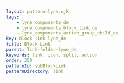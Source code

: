 ```yaml
---
layout: pattern-lyne.njk
tags: 
    - lyne_components_de
    - lyne_components_block_link_de
    - lyne_components_action_group_child_de
key: block-link-lyne_de
title: Block-Link
parent: link-folder-lyne_de
keywords: link, icon, split, action
order: 350
patternId: sbbBlockLink
patternDirectory: link
---
```

